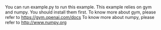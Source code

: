 You can run example.py to run this example.
This example relies on gym and numpy. You should install them first.
To know more about gym, please refer to https://gym.openai.com/docs
To know more about numpy, please refer to http://www.numpy.org
